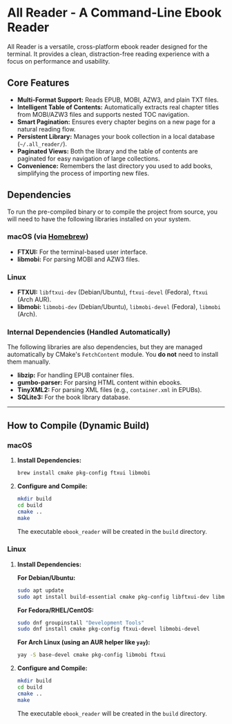 # All Reader - A Command-Line Ebook Reader

All Reader is a versatile, cross-platform ebook reader designed for the terminal. It provides a clean, distraction-free reading experience with a focus on performance and usability.

## Core Features

- **Multi-Format Support:** Reads EPUB, MOBI, AZW3, and plain TXT files.
- **Intelligent Table of Contents:** Automatically extracts real chapter titles from MOBI/AZW3 files and supports nested TOC navigation.
- **Smart Pagination:** Ensures every chapter begins on a new page for a natural reading flow.
- **Persistent Library:** Manages your book collection in a local database (`~/.all_reader/`).
- **Paginated Views:** Both the library and the table of contents are paginated for easy navigation of large collections.
- **Convenience:** Remembers the last directory you used to add books, simplifying the process of importing new files.

## Dependencies

To run the pre-compiled binary or to compile the project from source, you will need to have the following libraries installed on your system.

### macOS (via [Homebrew](https://brew.sh/))

- **FTXUI:** For the terminal-based user interface.
- **libmobi:** For parsing MOBI and AZW3 files.

### Linux

- **FTXUI:** `libftxui-dev` (Debian/Ubuntu), `ftxui-devel` (Fedora), `ftxui` (Arch AUR).
- **libmobi:** `libmobi-dev` (Debian/Ubuntu), `libmobi-devel` (Fedora), `libmobi` (Arch).

### Internal Dependencies (Handled Automatically)

The following libraries are also dependencies, but they are managed automatically by CMake's `FetchContent` module. You **do not** need to install them manually.

- **libzip:** For handling EPUB container files.
- **gumbo-parser:** For parsing HTML content within ebooks.
- **TinyXML2:** For parsing XML files (e.g., `container.xml` in EPUBs).
- **SQLite3:** For the book library database.

---

## How to Compile (Dynamic Build)

### macOS

1.  **Install Dependencies:**
    ```bash
    brew install cmake pkg-config ftxui libmobi
    ```

2.  **Configure and Compile:**
    ```bash
    mkdir build
    cd build
    cmake ..
    make
    ```
    The executable `ebook_reader` will be created in the `build` directory.

### Linux

1.  **Install Dependencies:**

    **For Debian/Ubuntu:**
    ```bash
    sudo apt update
    sudo apt install build-essential cmake pkg-config libftxui-dev libmobi-dev
    ```

    **For Fedora/RHEL/CentOS:**
    ```bash
    sudo dnf groupinstall "Development Tools"
    sudo dnf install cmake pkg-config ftxui-devel libmobi-devel
    ```

    **For Arch Linux (using an AUR helper like `yay`):**
    ```bash
    yay -S base-devel cmake pkg-config libmobi ftxui
    ```

2.  **Configure and Compile:**
    ```bash
    mkdir build
    cd build
    cmake ..
    make
    ```
    The executable `ebook_reader` will be created in the `build` directory.
